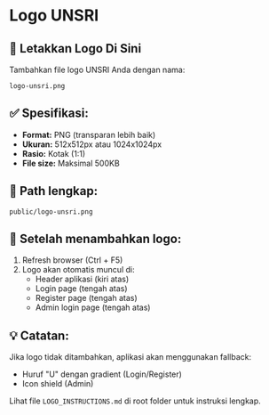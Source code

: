 # Logo UNSRI

## 📁 Letakkan Logo Di Sini

Tambahkan file logo UNSRI Anda dengan nama:
```
logo-unsri.png
```

## ✅ Spesifikasi:
- **Format:** PNG (transparan lebih baik)
- **Ukuran:** 512x512px atau 1024x1024px
- **Rasio:** Kotak (1:1)
- **File size:** Maksimal 500KB

## 📍 Path lengkap:
```
public/logo-unsri.png
```

## 🔄 Setelah menambahkan logo:
1. Refresh browser (Ctrl + F5)
2. Logo akan otomatis muncul di:
   - Header aplikasi (kiri atas)
   - Login page (tengah atas)
   - Register page (tengah atas)
   - Admin login page (tengah atas)

## 💡 Catatan:
Jika logo tidak ditambahkan, aplikasi akan menggunakan fallback:
- Huruf "U" dengan gradient (Login/Register)
- Icon shield (Admin)

Lihat file `LOGO_INSTRUCTIONS.md` di root folder untuk instruksi lengkap.
